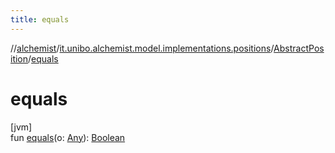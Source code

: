 ```yaml
---
title: equals
---
```

//[alchemist](../../../index.html)/[it.unibo.alchemist.model.implementations.positions](../index.html)/[AbstractPosition](index.html)/[equals](equals.html)



# equals



[jvm]\
fun [equals](equals.html)(o: [Any](https://kotlinlang.org/api/latest/jvm/stdlib/kotlin/-any/index.html)): [Boolean](https://kotlinlang.org/api/latest/jvm/stdlib/kotlin/-boolean/index.html)




